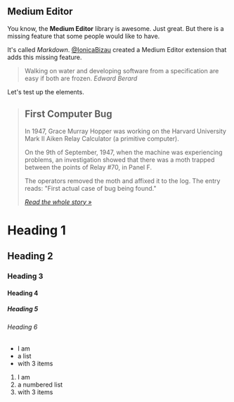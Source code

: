 ## Medium Editor

You know, the **Medium Editor** library is awesome. Just great. But there is a missing feature that some people would like to have.

It's called _Markdown_. [@IonicaBizau](https://github.com/IonicaBizau) created a Medium Editor extension that adds this missing feature.

> Walking on water and developing software from a specification are easy if both are frozen. _Edward Berard_

Let's test up the elements.

> ## First Computer Bug
>
> In 1947, Grace Murray Hopper was working on the Harvard University Mark II Aiken Relay Calculator (a primitive computer).
>
> On the 9th of September, 1947, when the machine was experiencing problems, an investigation showed that there was a moth trapped between the points of Relay #70, in Panel F.
>
> The operators removed the moth and affixed it to the log. The entry reads: "First actual case of bug being found."
>
> _[Read the whole story »](http://www.jamesshuggins.com/h/tek1/first_computer_bug.htm)_

# Heading 1

## Heading 2

### Heading 3

#### Heading 4

##### Heading 5

###### Heading 6

*   I am
*   a list
*   with 3 items

1.  I am
2.  a numbered list
3.  with 3 items